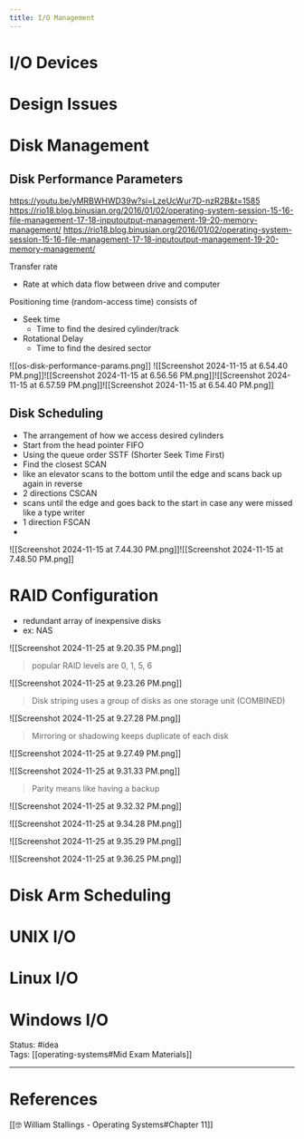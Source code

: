 ```yaml
---
title: I/O Management
---
```

 # I/O Devices
# Design Issues
# Disk Management
## Disk Performance Parameters
https://youtu.be/yMRBWHWD39w?si=LzeUcWur7D-nzR2B&t=1585 
https://rio18.blog.binusian.org/2016/01/02/operating-system-session-15-16-file-management-17-18-inputoutput-management-19-20-memory-management/
https://rio18.blog.binusian.org/2016/01/02/operating-system-session-15-16-file-management-17-18-inputoutput-management-19-20-memory-management/



Transfer rate
- Rate at which data flow between drive and computer

Positioning time (random-access time) consists of
- Seek time
	- Time to find the desired cylinder/track
- Rotational Delay
	- Time to find the desired sector


![[os-disk-performance-params.png]]
![[Screenshot 2024-11-15 at 6.54.40 PM.png]]![[Screenshot 2024-11-15 at 6.56.56 PM.png]]![[Screenshot 2024-11-15 at 6.57.59 PM.png]]![[Screenshot 2024-11-15 at 6.54.40 PM.png]]
## Disk Scheduling
- The arrangement of how we access desired cylinders
- Start from the head pointer
FIFO
- Using the queue order
SSTF (Shorter Seek Time First)
- Find the closest
SCAN
- like an elevator scans to the bottom until the edge and scans back up again in reverse 
- 2 directions
CSCAN
- scans until the edge and goes back to the start in case any were missed like a type writer
- 1 direction
FSCAN
- 
![[Screenshot 2024-11-15 at 7.44.30 PM.png]]![[Screenshot 2024-11-15 at 7.48.50 PM.png]]
# RAID Configuration
- redundant array of inexpensive disks
- ex: NAS

![[Screenshot 2024-11-25 at 9.20.35 PM.png]]

> popular RAID levels are 0, 1, 5, 6 

![[Screenshot 2024-11-25 at 9.23.26 PM.png]]

> Disk striping uses a group of disks as one storage unit (COMBINED)

![[Screenshot 2024-11-25 at 9.27.28 PM.png]]

> Mirroring or shadowing keeps duplicate of each disk

![[Screenshot 2024-11-25 at 9.27.49 PM.png]]

![[Screenshot 2024-11-25 at 9.31.33 PM.png]]

> Parity means like having a backup  

![[Screenshot 2024-11-25 at 9.32.32 PM.png]]

![[Screenshot 2024-11-25 at 9.34.28 PM.png]]

![[Screenshot 2024-11-25 at 9.35.29 PM.png]]

![[Screenshot 2024-11-25 at 9.36.25 PM.png]]
# Disk Arm Scheduling

# UNIX I/O

# Linux I/O

# Windows I/O


Status: #idea  
Tags: [[operating-systems#Mid Exam Materials]]

---
# References
[[🤓 William Stallings - Operating Systems#Chapter 11]]

